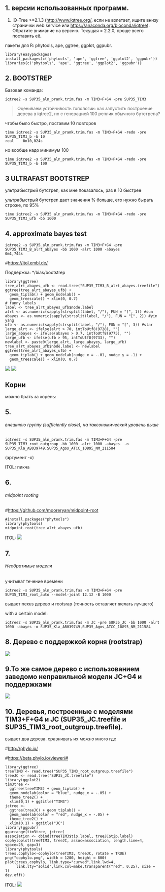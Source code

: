## 1. версии использованных программ.
1. IQ-Tree >=2.1.3 (http://www.iqtree.org/, если не взлетает, ищите внизу странички web service или https://anaconda.org/bioconda/iqtree).
Обратите внимание на версию. Текущая = 2.2.0, проще всего поставить её.

пакеты для R: phytools, ape, ggtree, ggplot, ggpubr.

```{r}
library(easypackages)
install_packages(c('phytools', 'ape', 'ggtree', 'ggplot2', 'ggpubr'))
libraries(c('phytools', 'ape', 'ggtree', 'ggplot2', 'ggpubr'))
```

## 2. BOOTSTREP

Базовая команда:
```
iqtree2 -s SUP35_aln_prank.trim.fas -m TIM3+F+G4 -pre SUP35_TIM3
```
>Оцениваем устойчивость топологии:
>как запустить построение дерева в iqtree2, но
>с генерацией 100 реплик обычного бутстрепа?

чтобы было быстро, поставим 10 повторов
```
time iqtree2 -s SUP35_aln_prank.trim.fas -m TIM3+F+G4 -redo -pre SUP35_TIM3_b -b 10
real	0m10,024s
```
но вообще надо минимум 100
```
time iqtree2 -s SUP35_aln_prank.trim.fas -m TIM3+F+G4 -redo -pre SUP35_TIM3_b -b 100
```
## 3 ULTRAFAST BOOTSTREP
ультрабыстрый бутстреп, как мне показалось, раз в 10 быстрее

ультрабыстрый бутстреп дает значения % больше, его нужно бырать строже, по 95%
```
time iqtree2 -s SUP35_aln_prank.trim.fas -m TIM3+F+G4 -redo -pre SUP35_TIM3_ufb -bb 1000
```
## 4. approximate bayes test
```
iqtree2 -s SUP35_aln_prank.trim.fas -m TIM3+F+G4 -pre SUP35_TIM3_B_alrt_abayes -bb 1000 -alrt 1000 -abayes
0m1,744s
```
#https://itol.embl.de/ 

Поддержка: */bias/bootstrep

```{r}
library(ggtree)
tree_alrt_abayes_ufb <- read.tree("SUP35_TIM3_B_alrt_abayes.treefile")
ggtree(tree_alrt_abayes_ufb) + 
  geom_tiplab() + geom_nodelab() +
  geom_treescale() + xlim(0, 0.7)
# funny labels
label <- tree_alrt_abayes_ufb$node.label
alrt <- as.numeric(sapply(strsplit(label, "/"), FUN = "[", 1)) #sun
abayes <- as.numeric(sapply(strsplit(label, "/"), FUN = "[", 2)) #yin yang
ufb <- as.numeric(sapply(strsplit(label, "/"), FUN = "[", 3)) #star
large_alrt <- ifelse(alrt > 70, intToUtf8(9728), "")
large_abayes <- ifelse(abayes > 0.7, intToUtf8(9775), "")
large_ufb <- ifelse(ufb > 95, intToUtf8(9733), "")
newlabel <- paste0(large_alrt, large_abayes, large_ufb)
tree_alrt_abayes_ufb$node.label <- newlabel
ggtree(tree_alrt_abayes_ufb) + 
  geom_tiplab() + geom_nodelab(nudge_x = -.01, nudge_y = .1) +
  geom_treescale() + xlim(0, 0.7)
``` 

<img src='https://github.com/Balan666/BI_Phylo_2023/blob/main/HW5/1a723d2a-d801-4397-8329-fdaf9789c2e7.png?raw=true'>
<img src='https://github.com/Balan666/BI_Phylo_2023/blob/main/HW5/88739747-41c4-4b33-8eda-7b7acc64ea98.png?raw=true'>

## Корни
можно брать за корень:
## 5.
###### внешнюю группу (sufficiently close), на таксономический уровень выше
```
iqtree2 -s SUP35_aln_prank.trim.fas -m TIM3+F+G4 -pre SUP35_TIM3_root_outgroup -bb 1000 -alrt 1000 -abayes  -o SUP35_Kla_AB039749,SUP35_Agos_ATCC_10895_NM_211584
```
(аргумент -о)

ITOL:
пикча
## 6.
###### midpoint rooting

#https://github.com/mooreryan/midpoint-root
```{r}
#install.packages("phytools")
library(phytools)
midpoint.root(tree_alrt_abayes_ufb)
```

ITOL:
<img src='https://github.com/Balan666/BI_Phylo_2023/blob/main/HW5/midpointroot.png?raw=true'>

## 7.
###### Необратимые модели
учитыват течение времени

```
iqtree2 -s SUP35_aln_prank.trim.fas -m TIM3+F+G4 -pre SUP35_TIM3_root_auto --model-joint 12.12 -B 1000
```

выдает nexus дерево и rootsrap (точность оставляет желать лучшего)

with a certain model:
```
iqtree2 -s SUP35_aln_prank.trim.fas -m JC -pre SUP35_JC -bb 1000 -alrt 1000 -abayes -o SUP35_Kla_AB039749,SUP35_Agos_ATCC_10895_NM_211584
```
## 8. Дерево с поддержкой корня (rootstrap)
<img src='https://github.com/Balan666/BI_Phylo_2023/blob/main/HW5/rootstraptree.png?raw=true'>

## 9.То же самое дерево с использованием заведомо неправильной модели JC+G4 и поддержками
<img src='https://github.com/Balan666/BI_Phylo_2023/blob/main/HW5/wrong.png?raw=true'>

## 10. Деревья, построенные с моделями TIM3+F+G4 и JC (SUP35_JC.treefile и SUP35_TIM3_root_outgroup.treefile).
выдает два дерева. сравнивать их можно много где

#http://phylo.io/ 

#https://beta.phylo.io/viewer/#


```{r}
library(ggtree)
treeTIM3 <- read.tree("SUP35_TIM3_root_outgroup.treefile")
treeJC <- read.tree("SUP35_JC.treefile")
library(ggplot2)
tim3tree <- 
  ggtree(treeTIM3) + geom_tiplab() +
  geom_nodelab(color = "blue", nudge_x = -.05) + 
  theme_tree2() + 
  xlim(0,1) + ggtitle("TIM3")
jctree <- 
  ggtree(treeJC) + geom_tiplab() +
  geom_nodelab(color = "red", nudge_x = -.05) + 
  theme_tree2() + 
  xlim(0,1) + ggtitle("JC")
library(ggpubr)
ggarrange(tim3tree, jctree)
association <- cbind(treeTIM3$tip.label, treeJC$tip.label)
cophyloplot(treeTIM3, treeJC, assoc=association, length.line=4, space=28, gap=3)
library(phytools)
trees.cophylo<-cophylo(treeTIM3, treeJC, rotate = TRUE)
png("cophylo.png", width = 1200, height = 800)
plot(trees.cophylo, link.type="curved",link.lwd=4,
     link.lty="solid",link.col=make.transparent("red", 0.25), size = 1)
dev.off()
```
ITOL:
<img src='https://github.com/Balan666/BI_Phylo_2023/blob/main/HW5/compare.png?raw=true'>
